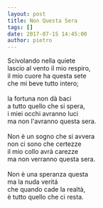 ```yaml
---
layout: post
title: Non Questa Sera
tags: []
date: 2017-07-15 14:45:00
author: pietro
---
```

Scivolando nella quiete<br/>lascio al vento il mio respiro,<br/>il mio cuore ha questa sete<br/>che mi beve tutto intero;<br/><br/>la fortuna non dà baci<br/>a tutto quello che si spera,<br/>i miei occhi avranno luci<br/>ma non l'avranno questa sera.<br/><br/>Non è un sogno che si avvera<br/>non ci sono che certezze<br/>il mio collo avrà carezze<br/>ma non verranno questa sera.<br/><br/>Non è una speranza questa<br/>ma la nuda veritá<br/>che quando cade la realtà,<br/>è tutto quello che ci resta.
